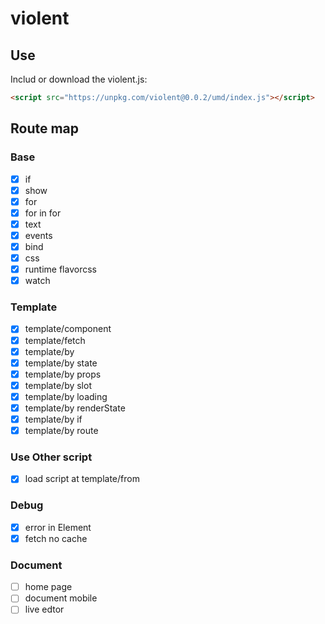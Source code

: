 # violent

## Use

Includ or download the violent.js:

```html
<script src="https://unpkg.com/violent@0.0.2/umd/index.js"></script>
```

## Route map

### Base

- [x] if
- [x] show
- [x] for
- [x] for in for
- [x] text
- [x] events
- [x] bind
- [x] css
- [x] runtime flavorcss
- [x] watch

### Template

- [x] template/component
- [x] template/fetch
- [x] template/by
- [x] template/by state
- [x] template/by props
- [x] template/by slot
- [x] template/by loading
- [x] template/by renderState
- [x] template/by if
- [x] template/by route

### Use Other script

- [x] load script at template/from

### Debug

- [x] error in Element
- [x] fetch no cache

### Document

- [ ] home page
- [ ] document mobile
- [ ] live edtor